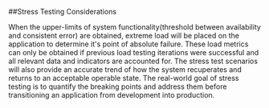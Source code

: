 ##Stress Testing Considerations

When the upper-limits of system functionality(threshold between availability and consistent error) are obtained, extreme load will be placed on the application to determine it's point of absolute failure. These load metrics can only be obtained if previous load testing iterations were successful and all relevant data and indicators are accounted for. The stress test scenarios will also provide an accurate trend of how the system recuperates and returns to an acceptable operable state. The real-world goal of stress testing is to quantify the breaking points and address them before transitioning an application from development into production.

  